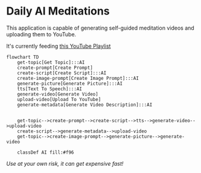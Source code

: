 # Daily AI Meditations
This application is capable of generating self-guided meditation videos and uploading them to YouTube.

It's currently feeding [this YouTube Playlist][1]

```mermaid
flowchart TD
    get-topic[Get Topic]:::AI
    create-prompt[Create Prompt]
    create-script[Create Script]:::AI
    create-image-prompt[Create Image Prompt]:::AI
    generate-picture[Generate Picture]:::AI
    tts[Text To Speech]:::AI
    generate-video[Generate Video]
    upload-video[Upload To YouTube]
    generate-metadata[Generate Video Description]:::AI


    get-topic-->create-prompt-->create-script-->tts-->generate-video-->upload-video
    create-script-->generate-metadata-->upload-video    
    get-topic-->create-image-prompt-->generate-picture-->generate-video
    
    classDef AI fill:#f96
```

_Use at your own risk, it can get expensive fast!_

[1]: https://www.youtube.com/playlist?list=PLy5ORBQVkCnCmWnWzQXKiAwZ2Tv0dO9iV

